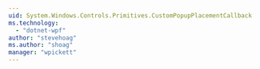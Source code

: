 ```yaml
---
uid: System.Windows.Controls.Primitives.CustomPopupPlacementCallback
ms.technology: 
  - "dotnet-wpf"
author: "stevehoag"
ms.author: "shoag"
manager: "wpickett"
---
```

